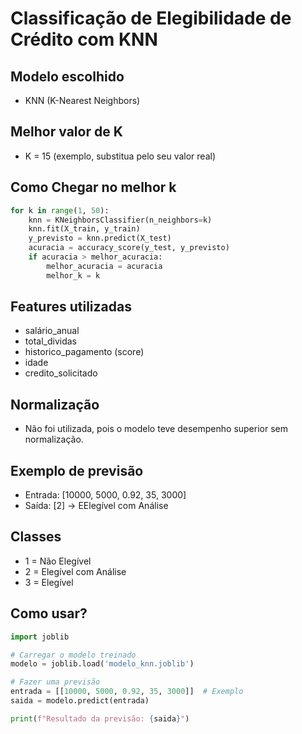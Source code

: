 # Classificação de Elegibilidade de Crédito com KNN

## Modelo escolhido
- KNN (K-Nearest Neighbors)

## Melhor valor de K
- K = 15 (exemplo, substitua pelo seu valor real)

## Como Chegar no melhor k
```python
for k in range(1, 50):
    knn = KNeighborsClassifier(n_neighbors=k)
    knn.fit(X_train, y_train)
    y_previsto = knn.predict(X_test)
    acuracia = accuracy_score(y_test, y_previsto)
    if acuracia > melhor_acuracia:
        melhor_acuracia = acuracia
        melhor_k = k
```

## Features utilizadas 
- salário_anual
- total_dividas
- historico_pagamento (score)
- idade
- credito_solicitado

## Normalização
- Não foi utilizada, pois o modelo teve desempenho superior sem normalização.

## Exemplo de previsão
- Entrada: [10000, 5000, 0.92, 35, 3000]
- Saída: [2] → EElegível com Análise

## Classes
- 1 = Não Elegível
- 2 = Elegível com Análise
- 3 = Elegível

## Como usar?

```python
import joblib

# Carregar o modelo treinado
modelo = joblib.load('modelo_knn.joblib')

# Fazer uma previsão
entrada = [[10000, 5000, 0.92, 35, 3000]]  # Exemplo
saida = modelo.predict(entrada)

print(f"Resultado da previsão: {saida}")
```
